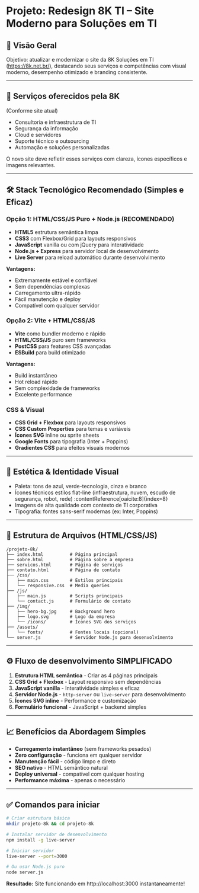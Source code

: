 # Projeto: Redesign 8K TI – Site Moderno para Soluções em TI

## 🧠 Visão Geral

Objetivo: atualizar e modernizar o site da 8K Soluções em TI (https://8k.net.br/), destacando seus serviços e competências com visual moderno, desempenho otimizado e branding consistente.

---

## 📌 Serviços oferecidos pela 8K  
(Conforme site atual)
- Consultoria e infraestrutura de TI  
- Segurança da informação  
- Cloud e servidores  
- Suporte técnico e outsourcing  
- Automação e soluções personalizadas  

O novo site deve refletir esses serviços com clareza, ícones específicos e imagens relevantes.

---

## 🛠️ Stack Tecnológico Recomendado (Simples e Eficaz)

### Opção 1: HTML/CSS/JS Puro + Node.js (RECOMENDADO)
- **HTML5** estrutura semântica limpa
- **CSS3** com Flexbox/Grid para layouts responsivos
- **JavaScript** vanilla ou com jQuery para interatividade
- **Node.js + Express** para servidor local de desenvolvimento
- **Live Server** para reload automático durante desenvolvimento

**Vantagens:**
- Extremamente estável e confiável
- Sem dependências complexas
- Carregamento ultra-rápido
- Fácil manutenção e deploy
- Compatível com qualquer servidor

### Opção 2: Vite + HTML/CSS/JS
- **Vite** como bundler moderno e rápido
- **HTML/CSS/JS** puro sem frameworks
- **PostCSS** para features CSS avançadas
- **ESBuild** para build otimizado

**Vantagens:**
- Build instantâneo
- Hot reload rápido
- Sem complexidade de frameworks
- Excelente performance

### CSS & Visual  
- **CSS Grid + Flexbox** para layouts responsivos
- **CSS Custom Properties** para temas e variáveis
- **Ícones SVG** inline ou sprite sheets
- **Google Fonts** para tipografia (Inter + Poppins)
- **Gradientes CSS** para efeitos visuais modernos

---

## 🎨 Estética & Identidade Visual

- Paleta: tons de azul, verde-tecnologia, cinza e branco  
- Ícones técnicos estilos flat-line (infraestrutura, nuvem, escudo de segurança, robot, rede) :contentReference[oaicite:8]{index=8}  
- Imagens de alta qualidade com contexto de TI corporativa  
- Tipografia: fontes sans-serif modernas (ex: Inter, Poppins)  

---

## 🧩 Estrutura de Arquivos (HTML/CSS/JS)

```
/projeto-8k/
├── index.html          # Página principal
├── sobre.html          # Página sobre a empresa
├── servicos.html       # Página de serviços
├── contato.html        # Página de contato
├── /css/
│   ├── main.css        # Estilos principais
│   └── responsive.css  # Media queries
├── /js/
│   ├── main.js         # Scripts principais
│   └── contact.js      # Formulário de contato
├── /img/
│   ├── hero-bg.jpg     # Background hero
│   ├── logo.svg        # Logo da empresa
│   └── /icons/         # Ícones SVG dos serviços
├── /assets/
│   └── fonts/          # Fontes locais (opcional)
└── server.js           # Servidor Node.js para desenvolvimento
```

---

## ⚙️ Fluxo de desenvolvimento SIMPLIFICADO

1. **Estrutura HTML semântica** - Criar as 4 páginas principais
2. **CSS Grid + Flexbox** - Layout responsivo sem dependências
3. **JavaScript vanilla** - Interatividade simples e eficaz
4. **Servidor Node.js** - `http-server` ou `live-server` para desenvolvimento
5. **Ícones SVG inline** - Performance e customização
6. **Formulário funcional** - JavaScript + backend simples

---

## 📈 Benefícios da Abordagem Simples

- **Carregamento instantâneo** (sem frameworks pesados)
- **Zero configuração** - funciona em qualquer servidor
- **Manutenção fácil** - código limpo e direto
- **SEO nativo** - HTML semântico natural
- **Deploy universal** - compatível com qualquer hosting
- **Performance máxima** - apenas o necessário

---

## ✅ Comandos para iniciar

```bash
# Criar estrutura básica
mkdir projeto-8k && cd projeto-8k

# Instalar servidor de desenvolvimento
npm install -g live-server

# Iniciar servidor
live-server --port=3000

# Ou usar Node.js puro
node server.js
```

**Resultado:** Site funcionando em http://localhost:3000 instantaneamente!